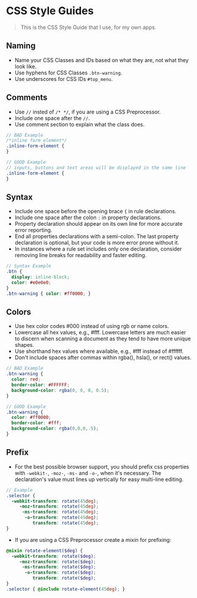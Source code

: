 # CSS Style Guides

> This is the CSS Style Guide that I use, for my own apps.

## Naming

* Name your CSS Classes and IDs based on what they are, not what they look like.
* Use hyphens for CSS Classes `.btn-warning`.
* Use underscores for CSS IDs `#top_menu`.

## Comments

* Use `//` insted of `/* */`, if you are using a CSS Preprocessor.
* Include one space after the `//`.
* Use comment section to explain what the class does.

```scss
// BAD Example
/*inline form element*/
.inline-form-element {
}

// GOOD Example
// inputs, buttons and text areas will be displayed in the same line
.inline-form-element {
}
```

## Syntax

* Include one space before the opening brace `{` in rule declarations.
* Include one space after the colon `:` in property declarations.
* Property declaration should appear on its own line for more accurate error reporting.
* End all properties declarations with a semi-colon. The last property declaration is optional, but your code is more error prone without it.
* In instances where a rule set includes only one declaration, consider removing line breaks for readability and faster editing.

```scss
// Syntax Example
.btn {
  display: inline-block;
  color: #e0e0e0;
}
.btn-warning { color: #ff0000; }
```

## Colors

* Use hex color codes #000 instead of using rgb or name colors.
* Lowercase all hex values, e.g., #fff. Lowercase letters are much easier to discern when scanning a document as they tend to have more unique shapes.
* Use shorthand hex values where available, e.g., #fff instead of #ffffff.
* Don't include spaces after commas within rgba(), hsla(), or rect() values.

```scss
// BAD Example
.btn-warning {
  color: red;
  border-color: #FFFFFF;
  background-color: rgba(0, 0, 0, 0.5);
}

// GOOD Example
.btn-warning {
  color: #ff0000;
  border-color: #fff;
  background-color: rgba(0,0,0,.5);
}
```

## Prefix

* For the best possible browser support, you should prefix css properties with `-webkit-`, `-moz-`, `-ms-` and `-o-`, when it's necessary. The declaration's value must lines up vertically for easy multi-line editing.

```scss
// Example
.selector {
  -webkit-transform: rotate(45deg);
     -moz-transform: rotate(45deg);
      -ms-transform: rotate(45deg);
       -o-transform: rotate(45deg);
          transform: rotate(45deg);
}
```
* If you are using a CSS Preprocessor create a mixin for prefixing:

```scss
@mixin rotate-element($deg) {
  -webkit-transform: rotate($deg);
     -moz-transform: rotate($deg);
      -ms-transform: rotate($deg);
       -o-transform: rotate($deg);
          transform: rotate($deg);
}
.selector { @include rotate-element(45deg); }
```


